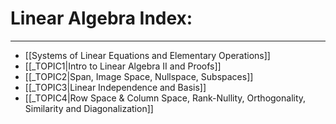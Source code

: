 # Linear Algebra Index:

***
- [[Systems of Linear Equations and Elementary Operations]]
- [[_TOPIC1|Intro to Linear Algebra II and Proofs]]
- [[_TOPIC2|Span, Image Space, Nullspace, Subspaces]]
- [[_TOPIC3|Linear Independence and Basis]]
- [[_TOPIC4|Row Space & Column Space, Rank-Nullity, Orthogonality, Similarity and Diagonalization]]